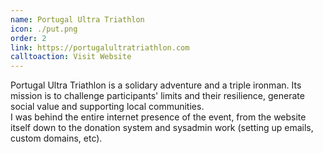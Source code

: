 ```yaml
---
name: Portugal Ultra Triathlon
icon: ./put.png
order: 2
link: https://portugalultratriathlon.com
calltoaction: Visit Website
---
```


Portugal Ultra Triathlon is a solidary adventure and a triple ironman. Its mission is to challenge participants' limits and their resilience, generate social value and supporting local communities.  
I was behind the entire internet presence of the event, from the website itself down to the donation system and sysadmin work (setting up emails, custom domains, etc).
